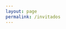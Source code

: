 ```yaml
---
layout: page
permalink: /invitados
---
```


<div id="ss_survey_widget"></div><script>(function(){var e="ss-widget",t="script",a=document,r=window;var s,n,c;r.SS_WIDGET_TOKEN="tt-496346";r.SS_ACCOUNT="juvelim.surveysparrow.com";r.SS_SURVEY_NAME="Nuevos-en-Juvelim";if(!a.getElementById(e)){var S=function(){S.update(arguments)};S.args=[];S.update=function(e){S.args.push(e)};r.SparrowLauncher=S;s=a.getElementsByTagName(t);c=s[s.length-1];n=a.createElement(t);n.type="text/javascript";n.async=!0;n.id=e;n.src=["https://","juvelim.surveysparrow.com/widget/",r.SS_WIDGET_TOKEN].join("");c.parentNode.insertBefore(n,c)}})();</script>
